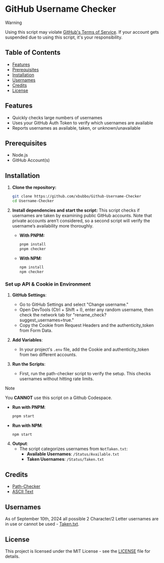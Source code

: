 # GitHub Username Checker

> [!WARNING]
> Using this script may violate [GitHub's Terms of Service](https://docs.github.com/en/site-policy/github-terms/github-terms-of-service). If your account gets suspended due to using this script, it's your responsibility.

## Table of Contents
- [Features](#features)
- [Prerequisites](#prerequisites)
- [Installation](#installation)
- [Usernames](#usernames)
- [Credits](#credits)
- [License](#license)

## Features
- Quickly checks large numbers of usernames
- Uses your GitHub Auth Token to verify which usernames are available
- Reports usernames as available, taken, or unknown/unavailable

## Prerequisites
- Node.js
- GitHub Account(s)

## Installation

1. **Clone the repository:**
    ```bash
    git clone https://github.com/xbubbo/Github-Username-Checker
    cd Username-Checker
    ```

2. **Install dependencies and start the script:**
This script checks if usernames are taken by examining public GitHub accounts. Note that private accounts aren’t considered, so a second script will verify the username’s availability more thoroughly. 

   - **With PNPM:**
     ```bash
     pnpm install
     pnpm checker
     ```

   - **With NPM:**
     ```bash
     npm install
     npm checker
     ```

### Set up API & Cookie in Environment

1. **GitHub Settings**:
   - Go to GitHub Settings and select "Change username."
   - Open DevTools (Ctrl + Shift + I), enter any random username, then check the network tab for "rename_check?suggest_usernames=true."
   - Copy the Cookie from Request Headers and the authenticity_token from Form Data.

2. **Add Variables**:
   - In your project's `.env` file, add the Cookie and authenticity_token from two different accounts.

3. **Run the Scripts**:
   - First, run the path-checker script to verify the setup. This checks usernames without hitting rate limits.

> [!NOTE]
> You **CANNOT** use this script on a Github Codespace.
   
   - **Run with PNPM**:
     ```bash
     pnpm start
     ```

   - **Run with NPM**:
     ```bash
     npm start
     ```

4. **Output**:
   - The script categorizes usernames from `NotTaken.txt`:
     - **Available Usernames**: `/Status/Available.txt`
     - **Taken Usernames**: `/Status/Taken.txt`

## Credits
- [Path-Checker](https://github.com/4q-u4/GitHub-Username-Availability-Checker)
- [ASCII Text](https://www.asciiart.eu/text-to-ascii-art)

## Usernames 
As of September 10th, 2024 all possible 2 Character/2 Letter usernames are in use or cannot be used - [Taken.txt](https://github.com/xbubbo/Github-Username-Checker/blob/Archive/9-10-2024/2-Letter/Taken.txt).
## License
This project is licensed under the MIT License - see the [LICENSE](LICENSE) file for details.
